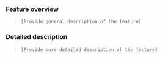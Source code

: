 ### Feature overview
>     [Provide general description of the feature]

### Detailed description
>     ​[Provide more detailed description of the feature]

